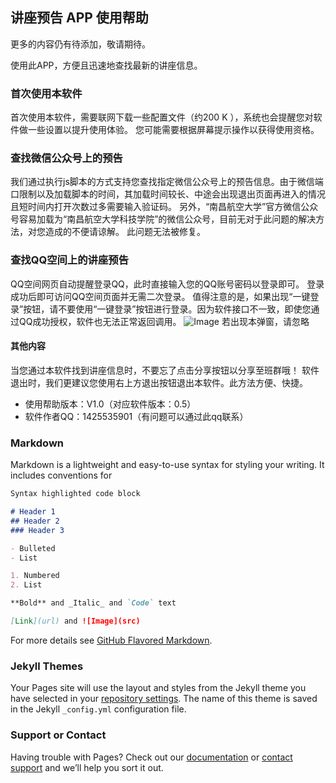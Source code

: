 ﻿## 讲座预告 APP 使用帮助

更多的内容仍有待添加，敬请期待。

使用此APP，方便且迅速地查找最新的讲座信息。

### 首次使用本软件

首次使用本软件，需要联网下载一些配置文件（约200 K ），系统也会提醒您对软件做一些设置以提升使用体验。
您可能需要根据屏幕提示操作以获得使用资格。

### 查找微信公众号上的预告

我们通过执行js脚本的方式支持您查找指定微信公众号上的预告信息。由于微信端口限制以及加载脚本的时间，其加载时间较长、中途会出现退出页面再进入的情况且短时间内打开次数过多需要输入验证码。
另外，“南昌航空大学”官方微信公众号容易加载为“南昌航空大学科技学院”的微信公众号，目前无对于此问题的解决方法，对您造成的不便请谅解。
此问题无法被修复。

### 查找QQ空间上的讲座预告

QQ空间网页自动提醒登录QQ，此时直接输入您的QQ账号密码以登录即可。
登录成功后即可访问QQ空间页面并无需二次登录。
值得注意的是，如果出现“一键登录”按钮，请不要使用“一键登录”按钮进行登录。因为软件接口不一致，即使您通过QQ成功授权，软件也无法正常返回调用。
![Image](https://yun.smartisan.com/apps/note/notesimage/Notes_1550286252401.jpg)
若出现本弹窗，请忽略

#### 其他内容

当您通过本软件找到讲座信息时，不要忘了点击分享按钮以分享至班群哦！
软件退出时，我们更建议您使用右上方退出按钮退出本软件。此方法方便、快捷。

- 使用帮助版本：V1.0（对应软件版本：0.5）
- 软件作者QQ：1425535901（有问题可以通过此qq联系）

### Markdown

Markdown is a lightweight and easy-to-use syntax for styling your writing. It includes conventions for

```markdown
Syntax highlighted code block

# Header 1
## Header 2
### Header 3

- Bulleted
- List

1. Numbered
2. List

**Bold** and _Italic_ and `Code` text

[Link](url) and ![Image](src)
```

For more details see [GitHub Flavored Markdown](https://guides.github.com/features/mastering-markdown/).

### Jekyll Themes

Your Pages site will use the layout and styles from the Jekyll theme you have selected in your [repository settings](https://github.com/hetan697/project-N/settings). The name of this theme is saved in the Jekyll `_config.yml` configuration file.

### Support or Contact

Having trouble with Pages? Check out our [documentation](https://help.github.com/categories/github-pages-basics/) or [contact support](https://github.com/contact) and we’ll help you sort it out.
